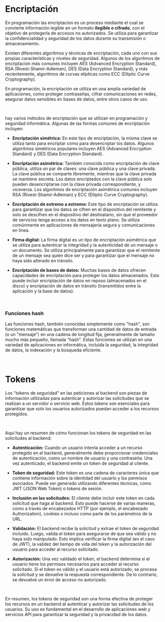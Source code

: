 # Encriptación

En programación las encriptacion es un proceso mediante el cual se convierte información legible en un formato **ilegible o cifrado**, con el objetivo de protegerla de accesos no autorizados. Se utiliza para garantizar la confidencialidad y seguridad de los datos durante su transmisión o almacenamiento.

Existen diferentes algoritmos y técnicas de encriptación, cada uno con sus propias características y niveles de seguridad. Algunos de los algoritmos de encriptación más comunes incluyen AES (Advanced Encryption Standard), RSA (Rivest-Shamir-Adleman), DES (Data Encryption Standard), y más recientemente, algoritmos de curvas elípticas como ECC (Elliptic Curve Cryptography).

En programación, la encriptación se utiliza en una amplia variedad de aplicaciones, como proteger contraseñas, cifrar comunicaciones en redes, asegurar datos sensibles en bases de datos, entre otros casos de uso.

</br>

hay varios métodos de encriptación que se utilizan en programación y seguridad informática. Algunas de las formas comunes de encriptación incluyen:

- **Encriptación simétrica:** En este tipo de encriptación, la misma clave se utiliza tanto para encriptar como para desencriptar los datos. Algunos algoritmos simétricos populares incluyen AES (Advanced Encryption Standard) y DES (Data Encryption Standard).

- **Encriptación asimétrica:** También conocida como encriptación de clave pública, utiliza un par de claves: una clave pública y una clave privada. La clave pública se comparte libremente, mientras que la clave privada se mantiene secreta. Los datos encriptados con la clave pública solo pueden desencriptarse con la clave privada correspondiente, y viceversa. Los algoritmos de encriptación asimétrica comunes incluyen RSA (Rivest-Shamir-Adleman) y ECC (Elliptic Curve Cryptography).

- **Encriptación de extremo a extremo:** Este tipo de encriptación se utiliza para garantizar que los datos se cifren en el dispositivo del remitente y solo se descifren en el dispositivo del destinatario, sin que el proveedor de servicios tenga acceso a los datos en texto plano. Se utiliza comúnmente en aplicaciones de mensajería segura y comunicaciones en línea.

- **Firma digital:** La firma digital es un tipo de encriptación asimétrica que se utiliza para autenticar la integridad y la autenticidad de un mensaje o un documento. Se utiliza principalmente para garantizar que el remitente de un mensaje sea quien dice ser y para garantizar que el mensaje no haya sido alterado en tránsito.

- **Encriptación de bases de datos:** Muchas bases de datos ofrecen capacidades de encriptación para proteger los datos almacenados. Esto puede incluir encriptación de datos en reposo (almacenados en el disco) y encriptación de datos en tránsito (transmitidos entre la aplicación y la base de datos).

</br>

### Funciones hash

Las funciones hash, también conocidas simplemente como "hash", son funciones matemáticas que transforman una cantidad de datos de entrada (o un "mensaje") en una cadena de longitud fija, generalmente de tamaño mucho más pequeño, llamada "hash". Estas funciones se utilizan en una variedad de aplicaciones en informática, incluida la seguridad, la integridad de datos, la indexación y la búsqueda eficiente.

</br>

# Tokens

Los "tokens de seguridad" en las peticiones al backend son piezas de información utilizadas para autenticar y autorizar las solicitudes que se realizan a un servidor o servicio web. Estos tokens son esenciales para garantizar que solo los usuarios autorizados puedan acceder a los recursos protegidos.

</br>

Aquí hay un resumen de cómo funcionan los tokens de seguridad en las solicitudes al backend:

- **Autenticación:** Cuando un usuario intenta acceder a un recurso protegido en el backend, generalmente debe proporcionar credenciales de autenticación, como un nombre de usuario y una contraseña. Una vez autenticado, el backend emite un token de seguridad al cliente.

- **Token de seguridad:** Este token es una cadena de caracteres única que contiene información sobre la identidad del usuario y los permisos asociados. Puede ser generado utilizando diferentes técnicas, como JWT (JSON Web Token) o tokens de sesión.

- **Inclusión en las solicitudes:** El cliente debe incluir este token en cada solicitud que haga al backend. Esto puede hacerse de varias maneras, como a través de encabezados HTTP (por ejemplo, el encabezado Authorization), cookies o incluso como parte de los parámetros de la URL.

- **Validación:** El backend recibe la solicitud y extrae el token de seguridad incluido. Luego, valida el token para asegurarse de que sea válido y no haya sido manipulado. Esto implica verificar la firma digital (en el caso de JWT), la validez del tiempo de vida del token y la autorización del usuario para acceder al recurso solicitado.

- **Autorización:** Una vez validado el token, el backend determina si el usuario tiene los permisos necesarios para acceder al recurso solicitado. Si el token es válido y el usuario está autorizado, se procesa la solicitud y se devuelve la respuesta correspondiente. De lo contrario, se devuelve un error de acceso no autorizado.

</br>

En resumen, los tokens de seguridad son una forma efectiva de proteger los recursos en un backend al autenticar y autorizar las solicitudes de los usuarios. Su uso es fundamental en el desarrollo de aplicaciones web y servicios API para garantizar la seguridad y la privacidad de los datos.
